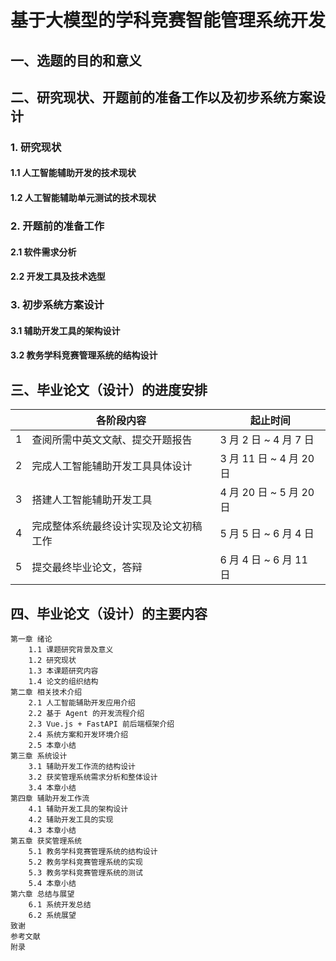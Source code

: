 # 基于大模型的学科竞赛智能管理系统开发

## 一、选题的目的和意义

## 二、研究现状、开题前的准备工作以及初步系统方案设计

### 1. 研究现状

#### 1.1 人工智能辅助开发的技术现状

#### 1.2 人工智能辅助单元测试的技术现状

### 2. 开题前的准备工作

#### 2.1 软件需求分析

#### 2.2 开发工具及技术选型

### 3. 初步系统方案设计

#### 3.1 辅助开发工具的架构设计

#### 3.2 教务学科竞赛管理系统的结构设计

## 三、毕业论文（设计）的进度安排

|     | 各阶段内容                             | 起止时间                |
| --- | -------------------------------------- | ----------------------- |
| 1   | 查阅所需中英文文献、提交开题报告       | 3 月 2 日 ~ 4 月 7 日   |
| 2   | 完成人工智能辅助开发工具具体设计       | 3 月 11 日 ~ 4 月 20 日 |
| 3   | 搭建人工智能辅助开发工具               | 4 月 20 日 ~ 5 月 20 日 |
| 4   | 完成整体系统最终设计实现及论文初稿工作 | 5 月 5 日 ~ 6 月 4 日   |
| 5   | 提交最终毕业论文，答辩                 | 6 月 4 日 ~ 6 月 11 日  |

## 四、毕业论文（设计）的主要内容

```plaintext
第一章 绪论
    1.1 课题研究背景及意义
    1.2 研究现状
    1.3 本课题研究内容
    1.4 论文的组织结构
第二章 相关技术介绍
    2.1 人工智能辅助开发应用介绍
    2.2 基于 Agent 的开发流程介绍
    2.3 Vue.js + FastAPI 前后端框架介绍
    2.4 系统方案和开发环境介绍
    2.5 本章小结
第三章 系统设计
    3.1 辅助开发工作流的结构设计
    3.2 获奖管理系统需求分析和整体设计
    3.4 本章小结
第四章 辅助开发工作流
    4.1 辅助开发工具的架构设计
    4.2 辅助开发工具的实现
    4.3 本章小结
第五章 获奖管理系统
    5.1 教务学科竞赛管理系统的结构设计
    5.2 教务学科竞赛管理系统的实现
    5.3 教务学科竞赛管理系统的测试
    5.4 本章小结
第六章 总结与展望
    6.1 系统开发总结
    6.2 系统展望
致谢
参考文献
附录
```
